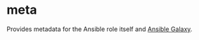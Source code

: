 # meta

Provides metadata for the Ansible role itself and [Ansible Galaxy](https://galaxy.ansible.com/).

